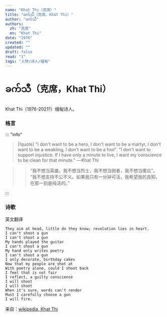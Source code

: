 ```yaml
---
name: "Khat Thi（克席）"
title: "ခက်သီ（克席，Khat Thi）"
author: "ခက်သီ"
authors:
  zh: "克席"
  en: "Khat Thi"
date: "1976"
created: ""
updated: ""
draft: false
read: "1"
tags: "人物/诗人/缅甸"
---
```


# ခက်သီ（克席，Khat Thi）

Khat Thi（1976-2021?）缅甸诗人。

### 格言

::: "info"

> [!quote]
> "I don't want to be a hero, I don't want to be a martyr, 
> I don't want to be a weakling, I don't want to be a fool". 
> "I don't want to support injustice. If I have only a minute to live, 
> I want my conscience to be clean for that minute."
> — Khat Thi

> > “我不想当英雄，我不想当烈士，我不想当弱者，我不想当傻瓜”。
> > “我不想支持不公不义。如果我只有一分钟可活，我希望我的良知，在那一刻是纯洁的。”

:::

### 诗歌

英文翻译
```
They aim at head, little do they know; revolution lies in heart.
I can't shoot a gun
I can't shoot a gun
My hands played the guitar
I can't shoot a gun
My hand only writes poetry
I can't shoot a gun
I only decorate, birthday cakes
Now that my people are shot at
With poetry alone, could I shoot back
I feel that is not fair
I reflect, a guilty conscience
I will shoot
I will shoot
When it's sure, words can't render
Must I carefully choose a gun
I will fire. 
```

来自：[wikipedia, Khat Thi](https://en.wikipedia.org/wiki/Khat_Thi)
